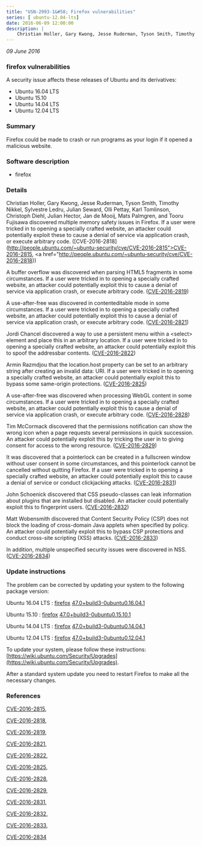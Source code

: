 ```yaml
---
title: "USN-2993-1&#58; Firefox vulnerabilities"
series: [ ubuntu-12.04-lts]
date: 2016-06-09 12:00:00
description: |
    Christian Holler, Gary Kwong, Jesse Ruderman, Tyson Smith, Timothy Nikkel, Sylvestre Ledru, Julian Seward, Olli Pettay, Karl Tomlinson, Christoph Diehl, Julian Hector, Jan de Mooij, Mats Palmgren, and Tooru Fujisawa discovered multiple memory safety issues in Firefox. If a user were tricked in to opening a specially crafted website, an attacker could potentially exploit these to cause a denial of service via application crash, or execute arbitrary code. ([CVE-2016-2818](http://people.ubuntu.com/~ubuntu-security/cve/CVE-2016-2815">CVE-2016-2815</a>, <a href="http://people.ubuntu.com/~ubuntu-security/cve/CVE-2016-2818))
--- 
```

 
 

*09 June 2016*

### firefox vulnerabilities

A security issue affects these releases of Ubuntu and its derivatives:

* Ubuntu 16.04 LTS
* Ubuntu 15.10
* Ubuntu 14.04 LTS
* Ubuntu 12.04 LTS

### Summary

Firefox could be made to crash or run programs as your login if it opened a malicious website.

### Software description

* firefox 

### Details

Christian Holler, Gary Kwong, Jesse Ruderman, Tyson Smith, Timothy Nikkel, Sylvestre Ledru, Julian Seward, Olli Pettay, Karl Tomlinson, Christoph Diehl, Julian Hector, Jan de Mooij, Mats Palmgren, and Tooru Fujisawa discovered multiple memory safety issues in Firefox. If a user were tricked in to opening a specially crafted website, an attacker could potentially exploit these to cause a denial of service via application crash, or execute arbitrary code. ([CVE-2016-2818](http://people.ubuntu.com/~ubuntu-security/cve/CVE-2016-2815">CVE-2016-2815</a>, <a href="http://people.ubuntu.com/~ubuntu-security/cve/CVE-2016-2818))

A buffer overflow was discovered when parsing HTML5 fragments in some circumstances. If a user were tricked in to opening a specially crafted website, an attacker could potentially exploit this to cause a denial of service via application crash, or execute arbitrary code. ([CVE-2016-2819](http://people.ubuntu.com/~ubuntu-security/cve/CVE-2016-2819))

A use-after-free was discovered in contenteditable mode in some circumstances. If a user were tricked in to opening a specially crafted website, an attacker could potentially exploit this to cause a denial of service via application crash, or execute arbitrary code. ([CVE-2016-2821](http://people.ubuntu.com/~ubuntu-security/cve/CVE-2016-2821))

Jordi Chancel discovered a way to use a persistent menu within a &lt;select&gt; element and place this in an arbitrary location. If a user were tricked in to opening a specially crafted website, an attacker could potentially exploit this to spoof the addressbar contents. ([CVE-2016-2822](http://people.ubuntu.com/~ubuntu-security/cve/CVE-2016-2822))

Armin Razmdjou that the location.host property can be set to an arbitrary string after creating an invalid data: URI. If a user were tricked in to opening a specially crafted website, an attacker could potentially exploit this to bypass some same-origin protections. ([CVE-2016-2825](http://people.ubuntu.com/~ubuntu-security/cve/CVE-2016-2825))

A use-after-free was discovered when processing WebGL content in some circumstances. If a user were tricked in to opening a specially crafted website, an attacker could potentially exploit this to cause a denial of service via application crash, or execute arbitrary code. ([CVE-2016-2828](http://people.ubuntu.com/~ubuntu-security/cve/CVE-2016-2828))

Tim McCormack discovered that the permissions notification can show the wrong icon when a page requests several permissions in quick succession. An attacker could potentially exploit this by tricking the user in to giving consent for access to the wrong resource. ([CVE-2016-2829](http://people.ubuntu.com/~ubuntu-security/cve/CVE-2016-2829))

It was discovered that a pointerlock can be created in a fullscreen window without user consent in some circumstances, and this pointerlock cannot be cancelled without quitting Firefox. If a user were tricked in to opening a specially crafted website, an attacker could potentially exploit this to cause a denial of service or conduct clickjacking attacks. ([CVE-2016-2831](http://people.ubuntu.com/~ubuntu-security/cve/CVE-2016-2831))

John Schoenick discovered that CSS pseudo-classes can leak information about plugins that are installed but disabled. An attacker could potentially exploit this to fingerprint users. ([CVE-2016-2832](http://people.ubuntu.com/~ubuntu-security/cve/CVE-2016-2832))

Matt Wobensmith discovered that Content Security Policy (CSP) does not block the loading of cross-domain Java applets when specified by policy. An attacker could potentially exploit this to bypass CSP protections and conduct cross-site scripting (XSS) attacks. ([CVE-2016-2833](http://people.ubuntu.com/~ubuntu-security/cve/CVE-2016-2833))

In addition, multiple unspecified security issues were discovered in NSS. ([CVE-2016-2834](http://people.ubuntu.com/~ubuntu-security/cve/CVE-2016-2834)) 

### Update instructions

The problem can be corrected by updating your system to the following package version:

Ubuntu 16.04 LTS
 : [firefox](https://launchpad.net/ubuntu/+source/firefox) <span> [47.0+build3-0ubuntu0.16.04.1](https://launchpad.net/ubuntu/+source/firefox/47.0+build3-0ubuntu0.16.04.1) </span> 

Ubuntu 15.10
 : [firefox](https://launchpad.net/ubuntu/+source/firefox) <span> [47.0+build3-0ubuntu0.15.10.1](https://launchpad.net/ubuntu/+source/firefox/47.0+build3-0ubuntu0.15.10.1) </span> 

Ubuntu 14.04 LTS
 : [firefox](https://launchpad.net/ubuntu/+source/firefox) <span> [47.0+build3-0ubuntu0.14.04.1](https://launchpad.net/ubuntu/+source/firefox/47.0+build3-0ubuntu0.14.04.1) </span> 

Ubuntu 12.04 LTS
 : [firefox](https://launchpad.net/ubuntu/+source/firefox) <span> [47.0+build3-0ubuntu0.12.04.1](https://launchpad.net/ubuntu/+source/firefox/47.0+build3-0ubuntu0.12.04.1) </span> 

To update your system, please follow these instructions: [https://wiki.ubuntu.com/Security/Upgrades](https://wiki.ubuntu.com/Security/Upgrades).

After a standard system update you need to restart Firefox to make all the necessary changes. 

### References

 
 [CVE-2016-2815](http://people.ubuntu.com/~ubuntu-security/cve/CVE-2016-2815), 

 [CVE-2016-2818](http://people.ubuntu.com/~ubuntu-security/cve/CVE-2016-2818), 

 [CVE-2016-2819](http://people.ubuntu.com/~ubuntu-security/cve/CVE-2016-2819), 

 [CVE-2016-2821](http://people.ubuntu.com/~ubuntu-security/cve/CVE-2016-2821), 

 [CVE-2016-2822](http://people.ubuntu.com/~ubuntu-security/cve/CVE-2016-2822), 

 [CVE-2016-2825](http://people.ubuntu.com/~ubuntu-security/cve/CVE-2016-2825), 

 [CVE-2016-2828](http://people.ubuntu.com/~ubuntu-security/cve/CVE-2016-2828), 

 [CVE-2016-2829](http://people.ubuntu.com/~ubuntu-security/cve/CVE-2016-2829), 

 [CVE-2016-2831](http://people.ubuntu.com/~ubuntu-security/cve/CVE-2016-2831), 

 [CVE-2016-2832](http://people.ubuntu.com/~ubuntu-security/cve/CVE-2016-2832), 

 [CVE-2016-2833](http://people.ubuntu.com/~ubuntu-security/cve/CVE-2016-2833), 

 [CVE-2016-2834](http://people.ubuntu.com/~ubuntu-security/cve/CVE-2016-2834)
 

